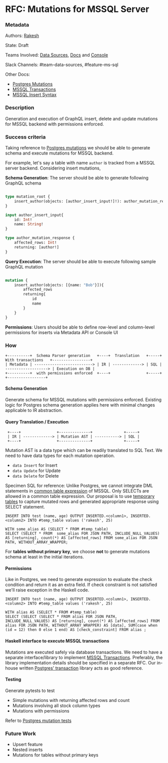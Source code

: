 # RFC: Mutations for MSSQL Server

### Metadata

Authors: [Rakesh](http://github.com/rakeshkky)

State: Draft

Teams Involved: [Data Sources](https://github.com/orgs/hasura/teams/server-data-sources), [Docs](https://github.com/orgs/hasura/teams/hge-docs-owners) and [Console](https://github.com/orgs/hasura/teams/hge-console-owners)

Slack Channels: #team-data-sources, #feature-ms-sql

Other Docs:
- [Postgres Mutations](https://hasura.io/docs/latest/graphql/core/api-reference/graphql-api/mutation.html#graphql-api-mutation)
- [MSSQL Transactions](https://docs.microsoft.com/en-us/sql/t-sql/language-elements/transactions-transact-sql?view=sql-server-ver15)
- [MSSQL Insert Syntax](https://docs.microsoft.com/en-us/sql/t-sql/statements/insert-transact-sql?view=sql-server-ver15)

### Description

Generation and execution of GraphQL insert, delete and update mutations for MSSQL backend with permissions enforced.

### Success criteria

Taking reference to [Postgres mutations](https://hasura.io/docs/latest/graphql/core/api-reference/graphql-api/mutation.html#graphql-api-mutation)
we should be able to generate schema and execute mutations for MSSQL backend.

For example, let's say a table with name `author` is tracked from a MSSQL server backend. Considering insert
mutations,

**Schema Generation**:
The server should be able to generate following GraphQL schema

```graphql

type mutation_root {
    insert_author(objects: [author_insert_input!]!): author_mutation_response
}

input author_insert_input{
    id: Int!
    name: String!
}

type author_mutation_response {
    affected_rows: Int!
    returning: [author!]
}
```

**Query Execution**:
The server should be able to execute following sample GraphQL mutation

```graphql

mutation {
    insert_author(objects: [{name: "Bob"}]){
        affected_rows
        returning{
            id
            name
        }
    }
}
```

**Permissions**:
Users should be able to define row-level and column-level permissions for inserts via Metadata API
or Console UI

### How

```
+----------+  Schema Parser generation   +----+  Translation   +-----+  With transactions   +-----------------+
| Metadata | --------------------------> | IR | -------------> | SQL | -------------------> | Execution on DB |
+----------+  with permissions enforced  +----+                +-----+                      +-----------------+
```

#### Schema Generation
Generate schema for MSSQL mutations with permissions enforced. Existing logic for Postgres schema generation
applies here with minimal changes applicable to IR abstraction.

#### Query Translation / Execution
```
 +----+                +--------------+              +-----+
 | IR | -------------> | Mutation AST | -----------> | SQL |
 +----+                +--------------+              +-----+
```

Mutation AST is a data type which can be readily translated to SQL Text. We need to have data types for each mutation operation.
- `data Insert` for Insert
- `data Update` for Update
- `data Delete` for Delete

Specimen SQL for reference: Unlike Postgres, we cannot integrate DML statements in [common table expression](https://docs.microsoft.com/en-us/sql/t-sql/queries/with-common-table-expression-transact-sql?view=sql-server-ver15) of MSSQL. Only SELECTs are allowed in a common table expression.
Our proposal is to use [temporary tables](https://www.sqlservertutorial.net/sql-server-basics/sql-server-temporary-tables/) to capture mutated rows and generated appropriate response using SELECT statement.

```mssql
INSERT INTO test (name, age) OUTPUT INSERTED.<column1>, INSERTED.<column2> INTO #temp_table values ('rakesh', 25)

WITH some_alias AS (SELECT * FROM #temp_table)
SELECT (SELECT * FROM  some_alias FOR JSON PATH, INCLUDE_NULL_VALUES)  AS [returning], count(*) AS [affected_rows] FROM some_alias FOR JSON PATH, WITHOUT_ARRAY_WRAPPER;
```

For **tables without primary key**, we choose **not** to generate mutations schema at least in the initial iterations.


#### Permissions
Like in Postgres, we need to generate expression to evaluate the check condition and return it as an extra field.
If check constraint is not satisfied we'll raise exception in the Haskell code.

```mssql
INSERT INTO test (name, age) OUTPUT INSERTED.<column1>, INSERTED.<column2> INTO #temp_table values ('rakesh', 25)

WITH alias AS (SELECT * FROM #temp_table)
SELECT (SELECT (SELECT * FROM alias FOR JSON PATH, INCLUDE_NULL_VALUES) AS [returning], count(*) AS [affected_rows] FROM alias FOR JSON PATH, WITHOUT_ARRAY_WRAPPER) AS [data], SUM(case when (id = 12) then 0 else 1 end) AS [check_constraint] FROM alias ;

```

#### Haskell interface to execute MSSQL transactions
Mutations are executed safely via database transactions.
We need to have a separate interface/library to implement [MSSQL Transactions](https://docs.microsoft.com/en-us/sql/t-sql/language-elements/transactions-transact-sql?view=sql-server-ver15).
Preferably, the library implementation details should be specified in a separate RFC. Our in-house
written [Postgres' transaction](https://github.com/hasura/pg-client-hs/blob/master/src/Database/PG/Query/Transaction.hs) library acts as good reference.

#### Testing
Generate pytests to test
- Simple mutations with returning affected rows and count
- Mutations involving all stock column types
- Mutations with permissions

Refer to [Postgres mutation tests](https://github.com/hasura/graphql-engine-mono/blob/rfc-nonvolatile-functions-mssql/server/tests-py/test_graphql_mutations.py)

### Future Work

- Upsert feature
- Nested inserts
- Mutations for tables without primary keys
